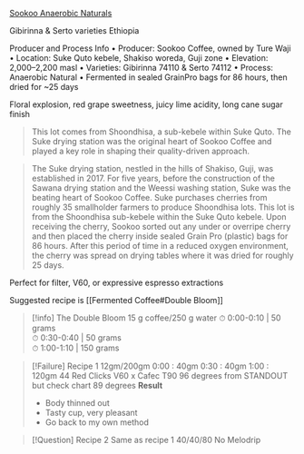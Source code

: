 [Sookoo Anaerobic Naturals](https://www.standoutcoffee.com/products/sookoo-anaerobic-natural-gibirinna-serto-varieties-ethiopia)

Gibirinna & Serto varieties
Ethiopia

Producer and Process Info
• Producer: Sookoo Coffee, owned by Ture Waji
• Location: Suke Quto kebele, Shakiso woreda, Guji zone
• Elevation: 2,000–2,200 masl
• Varieties: Gibirinna 74110 & Serto 74112
• Process: Anaerobic Natural
• Fermented in sealed GrainPro bags for 86 hours, then dried for ~25 days

Floral explosion, red grape sweetness, juicy lime acidity, long cane sugar finish

> This lot comes from Shoondhisa, a sub-kebele within Suke Quto. The Suke drying station was the original heart of Sookoo Coffee and played a key role in shaping their quality-driven approach.

> The Suke drying station, nestled in the hills of Shakiso, Guji, was established in 2017. For five years, before the construction of the Sawana drying station and the Weessi washing station, Suke was the beating heart of Sookoo Coffee. Suke purchases cherries from roughly 35 smallholder farmers to produce Shoondhisa lots. This lot is from the Shoondhisa sub-kebele within the Suke Quto kebele. Upon receiving the cherry, Sookoo sorted out any under or overripe cherry and then placed the cherry inside sealed Grain Pro (plastic) bags for 86 hours. After this period of time in a reduced oxygen environment, the cherry was spread on drying tables where it was dried for roughly 25 days.

Perfect for filter, V60, or expressive espresso extractions

Suggested recipe is [[Fermented Coffee#Double Bloom]]
>[!info] The Double Bloom 
>15 g coffee/250 g water
>⏱ 0:00-0:10 | 50 grams  
  ⏱ 0:30-0:40 | 50 grams  
  ⏱ 1:00-1:10 | 150 grams
  

> [!Failure] Recipe 1
> 12gm/200gm
> 0:00 : 40gm
> 0:30 : 40gm
> 1:00 : 120gm
> 44 Red Clicks
> V60 x Cafec T90
> 96 degrees from STANDOUT but check chart
> 89 degrees
> **Result**
> - Body thinned out
> - Tasty cup, very pleasant
> - Go back to my own method
>

> [!Question]
> Recipe 2
> Same as recipe 1
> 40/40/80
> No Melodrip

